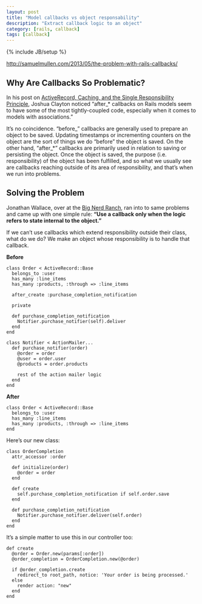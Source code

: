```yaml
---
layout: post
title: "Model callbacks vs object responsability"
description: "Extract callback logic to an object"
category: [rails, callback]
tags: [callback]
---
```

{% include JB/setup %}

<http://samuelmullen.com/2013/05/the-problem-with-rails-callbacks/>

## Why Are Callbacks So Problematic?

In his post on [ActiveRecord, Caching, and the Single Responsibility Principle](https://robots.thoughtbot.com/activerecord-caching-and-the-single-responsibility), Joshua Clayton noticed “after_* callbacks on Rails models seem to have some of the most tightly-coupled code, especially when it comes to models with associations.”

It’s no coincidence. “before_” callbacks are generally used to prepare an object to be saved. Updating timestamps or incrementing counters on the object are the sort of things we do “before” the object is saved. On the other hand, “after_*” callbacks are primarily used in relation to saving or persisting the object. Once the object is saved, the purpose (i.e. responsibility) of the object has been fulfilled, and so what we usually see are callbacks reaching outside of its area of responsibility, and that’s when we run into problems.

## Solving the Problem

Jonathan Wallace, over at the [Big Nerd Ranch](http://bignerdranch.com/), ran into to same problems and came up with one simple rule: **“Use a callback only when the logic refers to state internal to the object.”**

If we can’t use callbacks which extend responsibility outside their class, what do we do? We make an object whose responsibility is to handle that callback.

**Before**

    class Order < ActiveRecord::Base
      belongs_to :user
      has_many :line_items
      has_many :products, :through => :line_items
      
      after_create :purchase_completion_notification
      
      private
      
      def purchase_completion_notification
        Notifier.purchase_notifier(self).deliver
      end
    end

    class Notifier < ActionMailer...
      def purchase_notifier(order)
        @order = order
        @user = order.user
        @products = order.products

        rest of the action mailer logic
      end
    end


**After**

    class Order < ActiveRecord::Base
      belongs_to :user
      has_many :line_items
      has_many :products, :through => :line_items
    end

Here’s our new class:

    class OrderCompletion
      attr_accessor :order
      
      def initialize(order)
        @order = order
      end
      
      def create
        self.purchase_completion_notification if self.order.save
      end
      
      def purchase_completion_notification
        Notifier.purchase_notifier.deliver(self.order)
      end
    end

It’s a simple matter to use this in our controller too:

    def create
      @order = Order.new(params[:order])
      @order_completion = OrderCompletion.new(@order)
      
      if @order_completion.create
        redirect_to root_path, notice: 'Your order is being processed.'
      else
        render action: "new"
      end
    end
